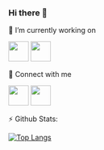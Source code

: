 ### Hi there 👋

🔭 I’m currently working on

<span><img src="https://cdn.worldvectorlogo.com/logos/react-2.svg" width="40px" height="40px"/></span>
<span><img src="https://cdn.worldvectorlogo.com/logos/javascript.svg" width="40px" height="40px"/></span>

💬 Connect with me

<a href="mailto:iamarifzain@outlook.com"  target="_blank" rel="nofollow noopener noreferrer"><img src="https://cdn.worldvectorlogo.com/logos/outlook-1.svg" width="40px" height="40px"/></a>
<a href="http://www.twitter.com/arifzayn"  target="_blank" rel="nofollow noopener noreferrer"><img src="https://www.flaticon.com/svg/vstatic/svg/1051/1051280.svg?token=exp=1610816047~hmac=8d00cefe0796bd1e8797f68bb5faa304" width="40px" height="40px"/></a>

⚡ Github Stats:

[![Top Langs](https://github-readme-stats.vercel.app/api/top-langs/?username=arifzayn&layout=compact)](https://github.com/arifzayn/github-readme-stats)

<!--
**arifzayn/arifzayn** is a ✨ _special_ ✨ repository because its `README.md` (this file) appears on your GitHub profile.

Here are some ideas to get you started:

- 🔭 I’m currently working on ...
- 🌱 I’m currently learning ...
- 👯 I’m looking to collaborate on ...
- 🤔 I’m looking for help with ...
- 💬 Ask me about ...
- 📫 How to reach me: ...
- 😄 Pronouns: ...
- ⚡ Fun fact: ...
-->
